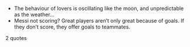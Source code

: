  - The behaviour of lovers is oscillating like the moon, and unpredictable as the weather...
 - Messi not scoring? Great players aren’t only great because of goals. If they don’t score, they offer goals to teammates.

2 quotes